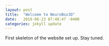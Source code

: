 ```yaml
---
layout: post
title:  "Welcome to NeuroBox3D"
date:   2016-06-23 07:48:47 -0400
categories: jekyll update
---
```

First skeleton of the website set up.
Stay tuned.
